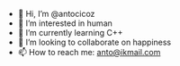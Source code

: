 - 👋 Hi, I’m @antocicoz
- 👀 I’m interested in human
- 🌱 I’m currently learning C++
- 💞️ I’m looking to collaborate on happiness
- 📫 How to reach me: anto@ikmail.com

<!---
antocicoz/antocicoz is a ✨ special ✨ repository because its `README.md` (this file) appears on your GitHub profile.
You can click the Preview link to take a look at your changes.
--->
